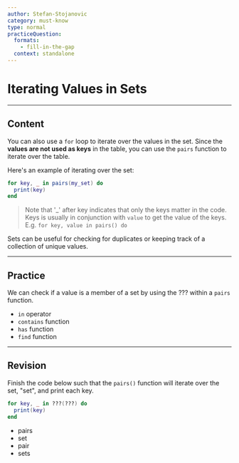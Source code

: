 ```yaml
---
author: Stefan-Stojanovic
category: must-know
type: normal
practiceQuestion:
  formats:
    - fill-in-the-gap
  context: standalone
---
```


# Iterating Values in Sets

---
## Content

You can also use a `for` loop to iterate over the values in the set. Since the **values are not used as keys** in the table, you can use the `pairs` function to iterate over the table.

Here's an example of iterating over the set:

```lua
for key, _ in pairs(my_set) do
  print(key)
end
```

> Note that '_' after key indicates that only the keys matter in the code. Keys is usually in conjunction with `value` to get the value of the keys. E.g. `for key, value in pairs() do`

Sets can be useful for checking for duplicates or keeping track of a collection of unique values.

---
## Practice

We can check if a value is a member of a set by using the ??? within a `pairs` function. 

- `in` operator 
- `contains` function 
- `has` function 
- `find` function 

---

## Revision

Finish the code below such that the `pairs()` function will iterate over the set, "set", and print each key.

```lua
for key, _ in ???(???) do
  print(key)
end
```
- pairs
- set
- pair
- sets

